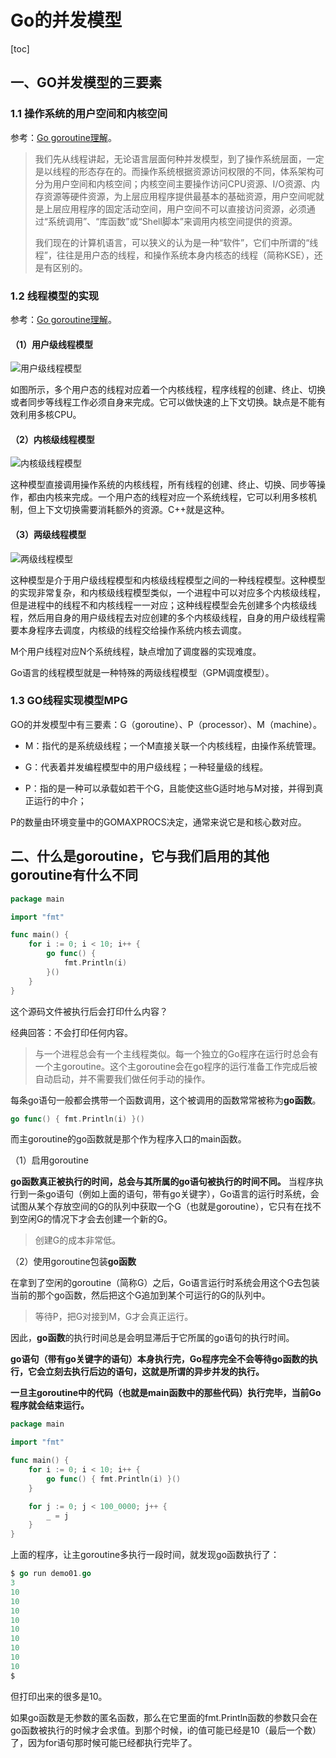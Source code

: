 # Go的并发模型

[toc]

## 一、GO并发模型的三要素

### 1.1 操作系统的用户空间和内核空间

参考：[Go goroutine理解](https://segmentfault.com/a/1190000018150987)。

> 我们先从线程讲起，无论语言层面何种并发模型，到了操作系统层面，一定是以线程的形态存在的。而操作系统根据资源访问权限的不同，体系架构可分为用户空间和内核空间；内核空间主要操作访问CPU资源、I/O资源、内存资源等硬件资源，为上层应用程序提供最基本的基础资源，用户空间呢就是上层应用程序的固定活动空间，用户空间不可以直接访问资源，必须通过“系统调用”、“库函数”或“Shell脚本”来调用内核空间提供的资源。
>
> 我们现在的计算机语言，可以狭义的认为是一种“软件”，它们中所谓的“线程”，往往是用户态的线程，和操作系统本身内核态的线程（简称KSE），还是有区别的。

### 1.2 线程模型的实现

参考：[Go goroutine理解](https://segmentfault.com/a/1190000018150987)。

#### （1）用户级线程模型

![用户级线程模型](./photos/2022-12-26-用户级线程模型.jpeg)

如图所示，多个用户态的线程对应着一个内核线程，程序线程的创建、终止、切换或者同步等线程工作必须自身来完成。它可以做快速的上下文切换。缺点是不能有效利用多核CPU。

#### （2）内核级线程模型

![内核级线程模型](./photos/2022-12-26-内核级线程模型.jpeg)

这种模型直接调用操作系统的内核线程，所有线程的创建、终止、切换、同步等操作，都由内核来完成。一个用户态的线程对应一个系统线程，它可以利用多核机制，但上下文切换需要消耗额外的资源。C++就是这种。

#### （3）两级线程模型

![两级线程模型](./photos/2022-12-26-两级线程模型.jpeg)

这种模型是介于用户级线程模型和内核级线程模型之间的一种线程模型。这种模型的实现非常复杂，和内核级线程模型类似，一个进程中可以对应多个内核级线程，但是进程中的线程不和内核线程一一对应；这种线程模型会先创建多个内核级线程，然后用自身的用户级线程去对应创建的多个内核级线程，自身的用户级线程需要本身程序去调度，内核级的线程交给操作系统内核去调度。

M个用户线程对应N个系统线程，缺点增加了调度器的实现难度。

Go语言的线程模型就是一种特殊的两级线程模型（GPM调度模型）。

### 1.3 GO线程实现模型MPG

GO的并发模型中有三要素：G（goroutine）、P（processor）、M（machine）。

- M：指代的是系统级线程；一个M直接关联一个内核线程，由操作系统管理。
- G：代表着并发编程模型中的用户级线程；一种轻量级的线程。

- P：指的是一种可以承载如若干个G，且能使这些G适时地与M对接，并得到真正运行的中介；

P的数量由环境变量中的GOMAXPROCS决定，通常来说它是和核心数对应。

## 二、什么是goroutine，它与我们启用的其他goroutine有什么不同

```go
package main

import "fmt"

func main() {
	for i := 0; i < 10; i++ {
		go func() {
			fmt.Println(i)
		}()
	}
}
```

这个源码文件被执行后会打印什么内容？

经典回答：不会打印任何内容。

> 与一个进程总会有一个主线程类似。每一个独立的Go程序在运行时总会有一个主goroutine。这个主goroutine会在go程序的运行准备工作完成后被自动启动，并不需要我们做任何手动的操作。

每条go语句一般都会携带一个函数调用，这个被调用的函数常常被称为**go函数**。

```go
go func() { fmt.Println(i) }()
```

而主goroutine的go函数就是那个作为程序入口的main函数。

（1）启用goroutine

**go函数真正被执行的时间，总会与其所属的go语句被执行的时间不同。** 当程序执行到一条go语句（例如上面的语句，带有go关键字），Go语言的运行时系统，会试图从某个存放空间的G的队列中获取一个G（也就是goroutine），它只有在找不到空闲G的情况下才会去创建一个新的G。

> 创建G的成本非常低。

（2）使用goroutine包装**go函数**

在拿到了空闲的goroutine（简称G）之后，Go语言运行时系统会用这个G去包装当前的那个go函数，然后把这个G追加到某个可运行的G的队列中。

> 等待P，把G对接到M，G才会真正运行。

因此，**go函数**的执行时间总是会明显滞后于它所属的go语句的执行时间。

**go语句（带有go关键字的语句）本身执行完，Go程序完全不会等待go函数的执行，它会立刻去执行后边的语句，这就是所谓的异步并发的执行。**

**一旦主goroutine中的代码（也就是main函数中的那些代码）执行完毕，当前Go程序就会结束运行。**

```go
package main

import "fmt"

func main() {
	for i := 0; i < 10; i++ {
		go func() { fmt.Println(i) }()
	}

	for j := 0; j < 100_0000; j++ {
		_ = j
	}
}
```

上面的程序，让主goroutine多执行一段时间，就发现go函数执行了：

```go
$ go run demo01.go
3
10
10
10
10
10
10
10
10
10
$
```

但打印出来的很多是10。

如果go函数是无参数的匿名函数，那么在它里面的fmt.Println函数的参数只会在go函数被执行的时候才会求值。到那个时候，i的值可能已经是10（最后一个数）了，因为for语句那时候可能已经都执行完毕了。